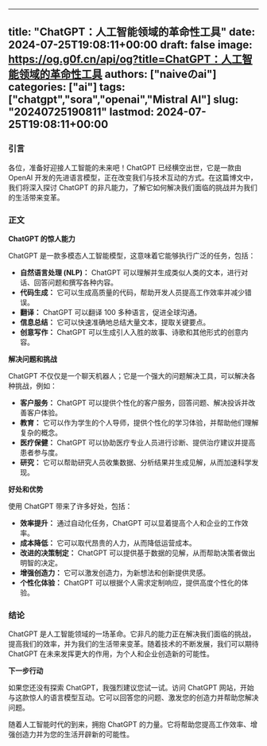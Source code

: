 
---
title: "ChatGPT：人工智能领域的革命性工具"
date: 2024-07-25T19:08:11+00:00
draft: false
image: https://og.g0f.cn/api/og?title=ChatGPT：人工智能领域的革命性工具
authors: ["naiveのai"]
categories: ["ai"]
tags: ["chatgpt","sora","openai","Mistral AI"]
slug: "20240725190811"
lastmod: 2024-07-25T19:08:11+00:00
---
### 引言

各位，准备好迎接人工智能的未来吧！ChatGPT 已经横空出世，它是一款由 OpenAI 开发的先进语言模型，正在改变我们与技术互动的方式。在这篇博文中，我们将深入探讨 ChatGPT 的非凡能力，了解它如何解决我们面临的挑战并为我们的生活带来变革。

### 正文

**ChatGPT 的惊人能力**

ChatGPT 是一款多模态人工智能模型，这意味着它能够执行广泛的任务，包括：

- **自然语言处理 (NLP)：** ChatGPT 可以理解并生成类似人类的文本，进行对话、回答问题和撰写各种内容。
- **代码生成：** 它可以生成高质量的代码，帮助开发人员提高工作效率并减少错误。
- **翻译：** ChatGPT 可以翻译 100 多种语言，促进全球沟通。
- **信息总结：** 它可以快速准确地总结大量文本，提取关键要点。
- **创意写作：** ChatGPT 可以生成引人入胜的故事、诗歌和其他形式的创意内容。

**解决问题和挑战**

ChatGPT 不仅仅是一个聊天机器人；它是一个强大的问题解决工具，可以解决各种挑战，例如：

- **客户服务：** ChatGPT 可以提供个性化的客户服务，回答问题、解决投诉并改善客户体验。
- **教育：** 它可以作为学生的个人导师，提供个性化的学习体验，并帮助他们理解复杂的概念。
- **医疗保健：** ChatGPT 可以协助医疗专业人员进行诊断、提供治疗建议并提高患者参与度。
- **研究：** 它可以帮助研究人员收集数据、分析结果并生成见解，从而加速科学发现。

**好处和优势**

使用 ChatGPT 带来了许多好处，包括：

- **效率提升：** 通过自动化任务，ChatGPT 可以显着提高个人和企业的工作效率。
- **成本降低：** 它可以取代昂贵的人力，从而降低运营成本。
- **改进的决策制定：** ChatGPT 可以提供基于数据的见解，从而帮助决策者做出明智的决定。
- **增强创造力：** 它可以激发创造力，为新想法和创新提供灵感。
- **个性化体验：** ChatGPT 可以根据个人需求定制响应，提供高度个性化的体验。

### 结论

ChatGPT 是人工智能领域的一场革命。它非凡的能力正在解决我们面临的挑战，提高我们的效率，并为我们的生活带来变革。随着技术的不断发展，我们可以期待 ChatGPT 在未来发挥更大的作用，为个人和企业创造新的可能性。

**下一步行动**

如果您还没有探索 ChatGPT，我强烈建议您试一试。访问 ChatGPT 网站，开始与这款惊人的语言模型互动。它可以回答您的问题、激发您的创造力并帮助您解决问题。

随着人工智能时代的到来，拥抱 ChatGPT 的力量。它将帮助您提高工作效率、增强创造力并为您的生活开辟新的可能性。
